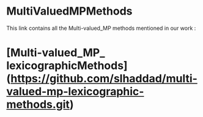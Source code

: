 # MultiValuedMPMethods

This link contains all the Multi-valued_MP methods mentioned in our work :

# [Multi-valued_MP_ lexicographicMethods] (https://github.com/slhaddad/multi-valued-mp-lexicographic-methods.git)
